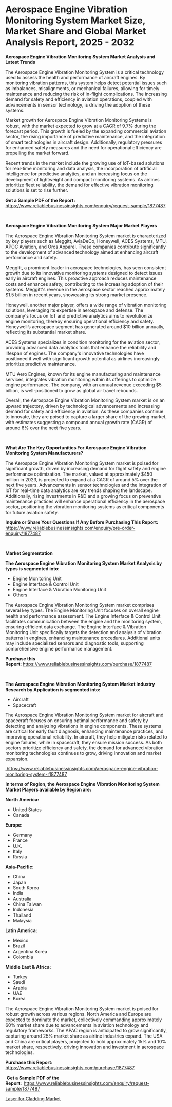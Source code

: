 <p><h1>Aerospace Engine Vibration Monitoring System Market Size, Market Share and Global Market Analysis Report, 2025 - 2032</h1></p><p><strong>Aerospace Engine Vibration Monitoring System Market Analysis and Latest Trends</strong></p>
<p><p>The Aerospace Engine Vibration Monitoring System is a critical technology used to assess the health and performance of aircraft engines. By monitoring vibration patterns, this system helps detect potential issues such as imbalances, misalignments, or mechanical failures, allowing for timely maintenance and reducing the risk of in-flight complications. The increasing demand for safety and efficiency in aviation operations, coupled with advancements in sensor technology, is driving the adoption of these systems.</p><p>Market growth for Aerospace Engine Vibration Monitoring Systems is robust, with the market expected to grow at a CAGR of 9.7% during the forecast period. This growth is fueled by the expanding commercial aviation sector, the rising importance of predictive maintenance, and the integration of smart technologies in aircraft design. Additionally, regulatory pressures for enhanced safety measures and the need for operational efficiency are propelling the market forward.</p><p>Recent trends in the market include the growing use of IoT-based solutions for real-time monitoring and data analysis, the incorporation of artificial intelligence for predictive analytics, and an increasing focus on the development of lightweight and compact monitoring systems. As airlines prioritize fleet reliability, the demand for effective vibration monitoring solutions is set to rise further.</p></p>
<p><strong>Get a Sample PDF of the Report:&nbsp;</strong> <a href="https://www.reliablebusinessinsights.com/enquiry/request-sample/1877487?utm_campaign=2203&utm_medium=2&utm_source=Github&utm_content=ia&utm_term=28022025&utm_id=aerospace-engine-vibration-monitoring-system">https://www.reliablebusinessinsights.com/enquiry/request-sample/1877487</a></p>
<p>&nbsp;</p>
<p><strong>Aerospace Engine Vibration Monitoring System Major Market Players</strong></p>
<p><p>The Aerospace Engine Vibration Monitoring System market is characterized by key players such as Meggitt, AviaDeCo, Honeywell, ACES Systems, MTU, APOC Aviation, and Oros Apparel. These companies contribute significantly to the development of advanced technology aimed at enhancing aircraft performance and safety.</p><p>Meggitt, a prominent leader in aerospace technologies, has seen consistent growth due to its innovative monitoring systems designed to detect issues early in aircraft engines. This proactive approach reduces maintenance costs and enhances safety, contributing to the increasing adoption of their systems. Meggitt's revenue in the aerospace sector reached approximately $1.5 billion in recent years, showcasing its strong market presence.</p><p>Honeywell, another major player, offers a wide range of vibration monitoring solutions, leveraging its expertise in aerospace and defense. The company's focus on IoT and predictive analytics aims to revolutionize engine monitoring, thereby ensuring operational efficiency and safety. Honeywell’s aerospace segment has generated around $10 billion annually, reflecting its substantial market share.</p><p>ACES Systems specializes in condition monitoring for the aviation sector, providing advanced data analytics tools that enhance the reliability and lifespan of engines. The company's innovative technologies have positioned it well with significant growth potential as airlines increasingly prioritize predictive maintenance.</p><p>MTU Aero Engines, known for its engine manufacturing and maintenance services, integrates vibration monitoring within its offerings to optimize engine performance. The company, with an annual revenue exceeding $5 billion, is well-positioned to grow as global air travel rebounds.</p><p>Overall, the Aerospace Engine Vibration Monitoring System market is on an upward trajectory, driven by technological advancements and increasing demand for safety and efficiency in aviation. As these companies continue to innovate, they are poised to capture a larger share of the growing market, with estimates suggesting a compound annual growth rate (CAGR) of around 6% over the next five years.</p></p>
<p>&nbsp;</p>
<p><strong>What Are The Key Opportunities For Aerospace Engine Vibration Monitoring System Manufacturers?</strong></p>
<p><p>The Aerospace Engine Vibration Monitoring System market is poised for significant growth, driven by increasing demand for flight safety and engine performance optimization. The market, valued at approximately $450 million in 2023, is projected to expand at a CAGR of around 5% over the next five years. Advancements in sensor technologies and the integration of IoT for real-time data analytics are key trends shaping the landscape. Additionally, rising investments in R&D and a growing focus on preventive maintenance practices will enhance operational efficiency in the aerospace sector, positioning the vibration monitoring systems as critical components for future aviation safety.</p></p>
<p><strong>Inquire or Share Your Questions If Any Before Purchasing This Report:</strong> <a href="https://www.reliablebusinessinsights.com/enquiry/pre-order-enquiry/1877487?utm_campaign=2203&utm_medium=2&utm_source=Github&utm_content=ia&utm_term=28022025&utm_id=aerospace-engine-vibration-monitoring-system">https://www.reliablebusinessinsights.com/enquiry/pre-order-enquiry/1877487</a></p>
<p>&nbsp;</p>
<p><strong>Market Segmentation</strong></p>
<p><strong>The Aerospace Engine Vibration Monitoring System Market Analysis by types is segmented into:</strong></p>
<p><ul><li>Engine Monitoring Unit</li><li>Engine Interface & Control Unit</li><li>Engine Interface & Vibration Monitoring Unit</li><li>Others</li></ul></p>
<p><p>The Aerospace Engine Vibration Monitoring System market comprises several key types. The Engine Monitoring Unit focuses on overall engine health and performance assessment. The Engine Interface & Control Unit facilitates communication between the engine and the monitoring system, ensuring efficient data exchange. The Engine Interface & Vibration Monitoring Unit specifically targets the detection and analysis of vibration patterns in engines, enhancing maintenance procedures. Additional units may include specialized sensors and diagnostic tools, supporting comprehensive engine performance management.</p></p>
<p><strong>Purchase this Report:&nbsp;</strong><a href="https://www.reliablebusinessinsights.com/purchase/1877487?utm_campaign=2203&utm_medium=2&utm_source=Github&utm_content=ia&utm_term=28022025&utm_id=aerospace-engine-vibration-monitoring-system">https://www.reliablebusinessinsights.com/purchase/1877487</a></p>
<p>&nbsp;</p>
<p><strong>The Aerospace Engine Vibration Monitoring System Market Industry Research by Application is segmented into:</strong></p>
<p><ul><li>Aircraft</li><li>Spacecraft</li></ul></p>
<p><p>The Aerospace Engine Vibration Monitoring System market for aircraft and spacecraft focuses on ensuring optimal performance and safety by detecting and analyzing vibrations in engine components. These systems are critical for early fault diagnosis, enhancing maintenance practices, and improving operational reliability. In aircraft, they help mitigate risks related to engine failures, while in spacecraft, they ensure mission success. As both sectors prioritize efficiency and safety, the demand for advanced vibration monitoring technologies continues to grow, driving innovation and market expansion.</p></p>
<p><a href="https://www.reliablebusinessinsights.com/aerospace-engine-vibration-monitoring-system-r1877487?utm_campaign=2203&utm_medium=2&utm_source=Github&utm_content=ia&utm_term=28022025&utm_id=aerospace-engine-vibration-monitoring-system">&nbsp;https://www.reliablebusinessinsights.com/aerospace-engine-vibration-monitoring-system-r1877487</a></p>
<p><strong>In terms of Region, the Aerospace Engine Vibration Monitoring System Market Players available by Region are:</strong></p>
<p>
    <p> <strong> North America: </strong>
        <ul>
            <li>United States</li>
            <li>Canada</li>
        </ul>
        </p> 
    <p> <strong> Europe: </strong>
        <ul>
            <li>Germany</li>
            <li>France</li>
            <li>U.K.</li>
            <li>Italy</li>
            <li>Russia</li>
        </ul>
        </p> 
    <p> <strong> Asia-Pacific: </strong>
        <ul>
            <li>China</li>
            <li>Japan</li>
            <li>South Korea</li>
            <li>India</li>
            <li>Australia</li>
            <li>China Taiwan</li>
            <li>Indonesia</li>
            <li>Thailand</li>
            <li>Malaysia</li>
        </ul>
        </p> 
    <p> <strong> Latin America: </strong>
        <ul>
            <li>Mexico</li>
            <li>Brazil</li>
            <li>Argentina Korea</li>
            <li>Colombia</li>
        </ul>
        </p> 
    <p> <strong> Middle East & Africa: </strong>
        <ul>
            <li>Turkey</li>
            <li>Saudi</li>
            <li>Arabia</li>
            <li>UAE</li>
            <li>Korea</li>
        </ul>
    </p>
    </p>
<p><p>The Aerospace Engine Vibration Monitoring System market is poised for robust growth across various regions. North America and Europe are expected to dominate the market, collectively commanding approximately 60% market share due to advancements in aviation technology and regulatory frameworks. The APAC region is anticipated to grow significantly, capturing around 25% market share as airline industries expand. The USA and China are critical players, projected to hold approximately 15% and 10% market share, respectively, driving innovation and investment in aerospace technologies.</p></p>
<p><strong>Purchase this Report: </strong><a href="https://www.reliablebusinessinsights.com/purchase/1877487?utm_campaign=2203&utm_medium=2&utm_source=Github&utm_content=ia&utm_term=28022025&utm_id=aerospace-engine-vibration-monitoring-system">https://www.reliablebusinessinsights.com/purchase/1877487</a></p>
<p>&nbsp;<strong>Get a Sample PDF of the Report:&nbsp;&nbsp;</strong><a href="https://www.reliablebusinessinsights.com/enquiry/request-sample/1877487?utm_campaign=2203&utm_medium=2&utm_source=Github&utm_content=ia&utm_term=28022025&utm_id=aerospace-engine-vibration-monitoring-system">https://www.reliablebusinessinsights.com/enquiry/request-sample/1877487</a></p>
<p><strong></strong></p>
<p><p><a href="https://github.com/hunanuzmez/Market-Research-Report-List-1/blob/main/laser-for-cladding-market.md?utm_campaign=2203&utm_medium=2&utm_source=Github&utm_content=ia&utm_term=28022025&utm_id=aerospace-engine-vibration-monitoring-system">Laser for Cladding Market</a></p></p>